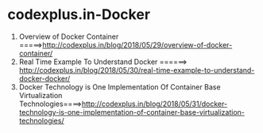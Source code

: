 # codexplus.in-Docker
1. Overview of Docker Container =====>http://codexplus.in/blog/2018/05/29/overview-of-docker-container/
2. Real Time Example To Understand Docker ======> http://codexplus.in/blog/2018/05/30/real-time-example-to-understand-docker-docker/
3. Docker Technology is One Implementation Of Container Base Virtualization Technologies====>http://codexplus.in/blog/2018/05/31/docker-technology-is-one-implementation-of-container-base-virtualization-technologies/

